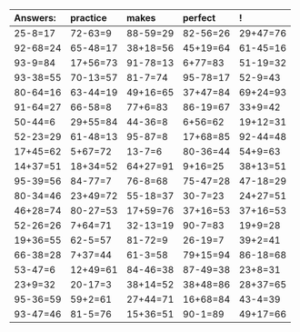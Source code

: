 | Answers: | practice | makes | perfect | ! |
| :--- | :--- | :--- | :--- | :--- |
| 25-8=17 | 72-63=9 | 88-59=29 | 82-56=26 | 29+47=76 | 
| 92-68=24 | 65-48=17 | 38+18=56 | 45+19=64 | 61-45=16 | 
| 93-9=84 | 17+56=73 | 91-78=13 | 6+77=83 | 51-19=32 | 
| 93-38=55 | 70-13=57 | 81-7=74 | 95-78=17 | 52-9=43 | 
| 80-64=16 | 63-44=19 | 49+16=65 | 37+47=84 | 69+24=93 | 
| 91-64=27 | 66-58=8 | 77+6=83 | 86-19=67 | 33+9=42 | 
| 50-44=6 | 29+55=84 | 44-36=8 | 6+56=62 | 19+12=31 | 
| 52-23=29 | 61-48=13 | 95-87=8 | 17+68=85 | 92-44=48 | 
| 17+45=62 | 5+67=72 | 13-7=6 | 80-36=44 | 54+9=63 | 
| 14+37=51 | 18+34=52 | 64+27=91 | 9+16=25 | 38+13=51 | 
| 95-39=56 | 84-77=7 | 76-8=68 | 75-47=28 | 47-18=29 | 
| 80-34=46 | 23+49=72 | 55-18=37 | 30-7=23 | 24+27=51 | 
| 46+28=74 | 80-27=53 | 17+59=76 | 37+16=53 | 37+16=53 | 
| 52-26=26 | 7+64=71 | 32-13=19 | 90-7=83 | 19+9=28 | 
| 19+36=55 | 62-5=57 | 81-72=9 | 26-19=7 | 39+2=41 | 
| 66-38=28 | 7+37=44 | 61-3=58 | 79+15=94 | 86-18=68 | 
| 53-47=6 | 12+49=61 | 84-46=38 | 87-49=38 | 23+8=31 | 
| 23+9=32 | 20-17=3 | 38+14=52 | 38+48=86 | 28+37=65 | 
| 95-36=59 | 59+2=61 | 27+44=71 | 16+68=84 | 43-4=39 | 
| 93-47=46 | 81-5=76 | 15+36=51 | 90-1=89 | 49+17=66 | 
